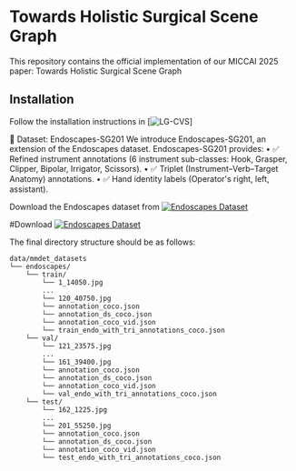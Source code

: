 # **Towards Holistic Surgical Scene Graph**
This repository contains the official implementation of our MICCAI 2025 paper:
Towards Holistic Surgical Scene Graph 

## Installation
Follow the installation instructions in [![LG-CVS](https://github.com/CAMMA-public/SurgLatentGraph/tree/main)]

📂 Dataset: Endoscapes-SG201
We introduce Endoscapes-SG201, an extension of the Endoscapes dataset.
Endoscapes-SG201 provides:
•	✅ Refined instrument annotations (6 instrument sub-classes: Hook, Grasper, Clipper, Bipolar, Irrigator, Scissors).
•	✅ Triplet (Instrument–Verb–Target Anatomy) annotations.
•	✅ Hand identity labels (Operator's right, left, assistant).

Download the Endoscapes dataset from [![Endoscapes Dataset](https://img.shields.io/badge/Endoscapes-Dataset%20+%20Annotations-red)](https://github.com/CAMMA-public/Endoscapes)

#Download 
[![Endoscapes Dataset](https://img.shields.io/badge/Endoscapes-Dataset%20+%20Annotations-red)]()

The final directory structure should be as follows:
```shell
data/mmdet_datasets
└── endoscapes/
    └── train/
        └── 1_14050.jpg
        ...
        └── 120_40750.jpg
        └── annotation_coco.json
        └── annotation_ds_coco.json
        └── annotation_coco_vid.json
        └── train_endo_with_tri_annotations_coco.json
    └── val/
        └── 121_23575.jpg
        ...
        └── 161_39400.jpg
        └── annotation_coco.json
        └── annotation_ds_coco.json
        └── annotation_coco_vid.json
        └── val_endo_with_tri_annotations_coco.json
    └── test/
        └── 162_1225.jpg
        ...
        └── 201_55250.jpg
        └── annotation_coco.json
        └── annotation_ds_coco.json
        └── annotation_coco_vid.json
        └── test_endo_with_tri_annotations_coco.json
```